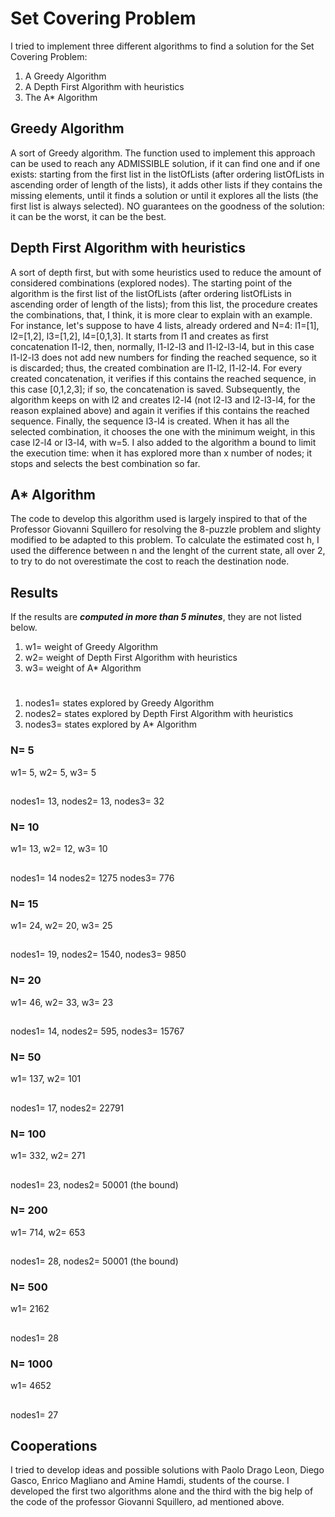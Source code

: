 # Set Covering Problem
I tried to implement three different algorithms to find a solution for the Set Covering Problem:

1. A Greedy Algorithm
2. A Depth First Algorithm with heuristics
3. The A* Algorithm

## Greedy Algorithm
A sort of Greedy algorithm. The function used to implement this approach can be used to reach any ADMISSIBLE solution, if it can find one and if one exists: starting from the first list in the listOfLists (after ordering listOfLists in ascending order of length of the lists), it adds other lists if they contains the missing elements, until it finds a solution or until it explores all the lists (the first list is always selected). NO guarantees on the goodness of the solution: it can be the worst, it can be the best. 

## Depth First Algorithm with heuristics

A sort of depth first, but with some heuristics used to reduce the amount of considered combinations (explored nodes). The starting point of the algorithm is the first list of the listOfLists (after ordering listOfLists in ascending order of length of the lists); from this list, the procedure creates the combinations, that, I think, it is more clear to explain with an example. For instance, let's suppose to have 4 lists, already ordered and N=4: l1=[1], l2=[1,2], l3=[1,2], l4=[0,1,3]. It starts from l1 and creates as first concatenation l1-l2, then, normally, l1-l2-l3 and l1-l2-l3-l4, but in this case l1-l2-l3 does not add new numbers for finding the reached sequence, so it is discarded; thus, the created combination are l1-l2, l1-l2-l4. For every created concatenation, it verifies if this contains the reached sequence, in this case [0,1,2,3]; if so, the concatenation is saved. Subsequently, the algorithm keeps on with l2 and creates l2-l4 (not l2-l3 and l2-l3-l4, for the reason explained above) and again it verifies if this contains the reached sequence. Finally, the sequence l3-l4 is created. When it has all the selected combination, it chooses the one with the minimum weight, in this case l2-l4 or l3-l4, with w=5. I also added to the algorithm a bound to limit the execution time: when it has explored more than x number of nodes; it stops and selects the best combination so far.

## A* Algorithm
The code to develop this algorithm used is largely inspired to that of the Professor Giovanni Squillero for resolving the 8-puzzle problem and slighty modified to be adapted to this problem.
To calculate the estimated cost h, I used the difference between n and the lenght of the current state, all over 2, to try to do not overestimate the cost to reach the destination node.

## Results
If the results are ***computed in more than 5 minutes***, they are not listed below.
1. w1= weight of Greedy Algorithm
2. w2= weight of Depth First Algorithm with heuristics
3. w3= weight of A* Algorithm
#
1. nodes1= states explored by Greedy Algorithm
2. nodes2= states explored by  Depth First Algorithm with heuristics
3. nodes3= states explored by A* Algorithm
### N= 5
w1= 5, 
w2= 5, 
w3= 5
##
nodes1= 13, 
nodes2= 13,
nodes3= 32
### N= 10
w1= 13,
w2= 12,
w3= 10
##
nodes1= 14
nodes2= 1275
nodes3= 776
### N= 15
w1= 24,
w2= 20,
w3= 25
##
nodes1= 19,
nodes2= 1540,
nodes3= 9850
### N= 20
w1= 46,
w2= 33,
w3= 23
##
nodes1= 14,
nodes2= 595,
nodes3= 15767
### N= 50
w1= 137,
w2= 101
##
nodes1= 17, 
nodes2= 22791
### N= 100
w1= 332,
w2= 271
##
nodes1= 23,
nodes2= 50001 (the bound)
### N= 200
w1= 714,
w2= 653
##
nodes1= 28,
nodes2= 50001 (the bound)
### N= 500
w1= 2162
##
nodes1= 28
### N= 1000
w1= 4652
##
nodes1= 27



## Cooperations
I tried to develop ideas and possible solutions with Paolo Drago Leon, Diego Gasco, Enrico Magliano and Amine Hamdi, students of the course.
I developed the first two algorithms alone and the third with the big help of the code of the professor Giovanni Squillero, ad mentioned above.
